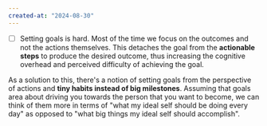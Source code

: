 ```yaml
---
created-at: "2024-08-30"
---
```


- [ ] Setting goals is hard. Most of the time we focus on the outcomes and not the actions themselves. This detaches the goal from the **actionable steps** to produce the desired outcome, thus increasing the cognitive overhead and perceived difficulty of achieving the goal.

As a solution to this, there's a notion of setting goals from the perspective of actions and **tiny habits instead of big milestones**. Assuming that goals area about driving you towards the person that you want to become, we can think of them more in terms of "what my ideal self should be doing every day" as opposed to "what big things my ideal self should accomplish".
